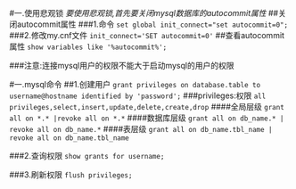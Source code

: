 #一.使用悲观锁
*要使用悲观锁,首先要关闭mysql数据库的autocommit属性*
##关闭autocommit属性
###1.命令
`set global init_connect="set autocommit=0";`
###2.修改my.cnf文件
`init_connect='SET autocommit=0'`
##查看autocommit属性
`show variables like '%autocommit%';`


###注意:连接mysql用户的权限不能大于启动mysql的用户的权限


#一.mysql命令
##1.创建用户
`grant privileges on database.table to username@hostname identified by 'password';`
###privileges:权限
`all privileges,select,insert,update,delete,create,drop`
####全局层级
`grant all on *.* |revoke all on *.*`
####数据库层级
`grant all on db_name.* | revoke all on db_name.*`
####表层级
`grant all on db_name.tbl_name | revoke all on db_name.tbl_name` 

###2.查询权限
`show grants for username;`

###3.刷新权限
`flush privileges;`